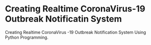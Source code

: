# Creating Realtime CoronaVirus-19 Outbreak Notificatin System
 Creating  Realtime CoronaVirus -19 Outbreak Notification System Using Python Programming.
